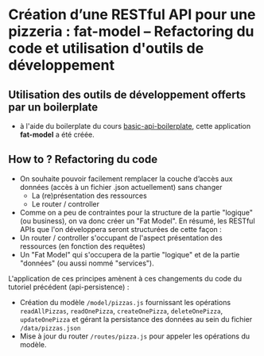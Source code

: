# Création d’une RESTful API pour une pizzeria : fat-model – Refactoring du code et utilisation d'outils de développement

## Utilisation des outils de développement offerts par un boilerplate
- à l'aide du boilerplate du cours 
[basic-api-boilerplate](https://github.com/e-vinci/basic-api-boilerplate), 
cette application **fat-model** a été créée.

## How to ? Refactoring du code
- On souhaite pouvoir facilement remplacer la couche d’accès aux données (accès à un fichier .json actuellement) sans changer
  - La (re)présentation des ressources
  - Le router / controller
- Comme on a peu de contraintes pour la structure de la partie "logique" (ou business), on va donc créer un "Fat Model". En résumé, les RESTful APIs que l'on développera seront structurées de cette façon :
- Un router / controller s'occupant de l'aspect présentation des ressources (en fonction des requêtes)
- Un "Fat Model" qui s'occupera de la partie "logique" et de la partie "données" (ou aussi nommé "services").

L'application de ces principes amènent à ces changements du code du tutoriel précédent (api-persistence) :
- Création du modèle `/model/pizzas.js` fournissant les opérations `readAllPizzas`, `readOnePizza`, `createOnePizza`, `deleteOnePizza`, `updateOnePizza` et gérant la persistance des données au sein du fichier `/data/pizzas.json`
- Mise à jour du router `/routes/pizza.js` pour appeler les opérations du modèle.





